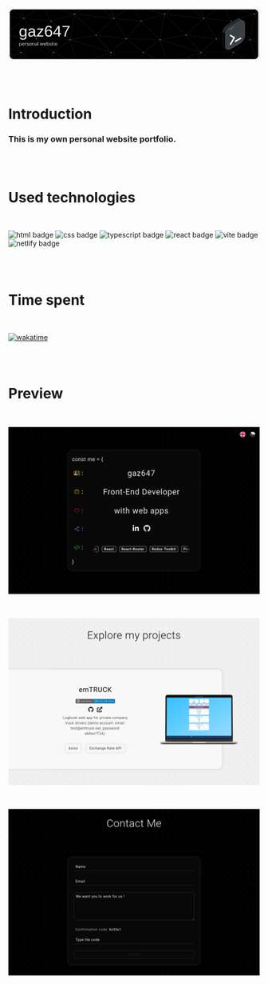 ![header image](src/images/github-header-image.png)

<br>
<br>

# Introduction

### This is my own personal website portfolio.

<br>
<br>

# Used technologies

<br>

![html badge](https://img.shields.io/badge/HTML-F15B29?style=for-the-badge)
![css badge](https://img.shields.io/badge/CSS-1775BB?style=for-the-badge)
![typescript badge](https://img.shields.io/badge/TYPESCRIPT-3178C6?style=for-the-badge)
![react badge](https://img.shields.io/badge/REACT-00D8FF?style=for-the-badge&labelColor=black)
![vite badge](https://img.shields.io/badge/VITE-BA37FE?style=for-the-badge)
![netlify badge](https://img.shields.io/badge/NETLIFY-00BEBB?style=for-the-badge)

<br>
<br>

# Time spent

<br>

[![wakatime](https://wakatime.com/badge/github/gaz647/emTRUCK_VUE.svg)](https://wakatime.com/badge/github/gaz647/emTRUCK_VUE)

<br>
<br>

# Preview

<br>

![header image](src/images/gaz647.net_1.png)

<br>

![header image](src/images/gaz647.net_2.png)

<br>

![header image](src/images/gaz647.net_3.png)
